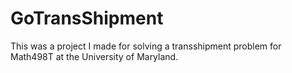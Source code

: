 # GoTransShipment

This was a project I made for solving a transshipment problem for Math498T at the University of Maryland.
